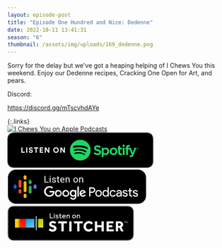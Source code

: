 ```yaml
---
layout: episode-post
title: "Episode One Hundred and Nice: Dedenne"
date: 2022-10-11 13:41:31
season: "6"
thumbnail: /assets/img/uploads/169_dedenne.png
---
```

Sorry for the delay but we've got a heaping helping of I Chews You this weekend. Enjoy our Dedenne recipes, Cracking One Open for Art, and pears.

Discord:

<https://discord.gg/mTscvhdAYe>

{:.links}  
[![I Chews You on Apple Podcasts](https://linkmaker.itunes.apple.com/en-us/badge-lrg.svg?releaseDate=2019-04-16T00:00:00Z&kind=podcast&bubble=podcasts)](https://podcasts.apple.com/us/podcast/one-hundred-and-nice-dedenne/id1455409177?i=1000583030911)  [![I Chews You on Spotify](/assets/img/uploads/spotify-badge-button.svg)](https://open.spotify.com/episode/3uCahBrQSnIlvScwGMNFfU?si=XJ5cF-piQoGysAXT-GG6WA)  [![I Chews You on Google Podcasts](/assets/img/uploads/google-podcasts-badge-button.svg)](https://podcasts.google.com/feed/aHR0cHM6Ly9mZWVkcy5saWJzeW4uY29tLzE2ODgyMS9yc3M/episode/NDA2MzNkNWUtNzllMS00YTNkLWJhMzYtOWE1ZDMwMzY1NDFm?sa=X&ved=0CAUQkfYCahcKEwiA66vU38L7AhUAAAAAHQAAAAAQAQ)  [![I Chews You on Stitcher](/assets/img/uploads/stitcher-badge-button.svg)](https://www.stitcher.com/show/i-chews-you)